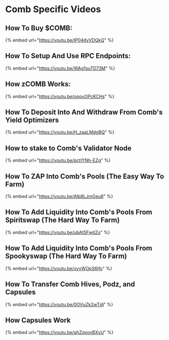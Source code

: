 # Comb Specific Videos

## **How To Buy $COMB:**

{% embed url="https://youtu.be/IP04dyVDQkQ" %}

## How To Setup And Use RPC Endpoints:

{% embed url="https://youtu.be/WAg1suTD73M" %}

## How zCOMB Works:

{% embed url="https://youtu.be/oqovOPcKCHs" %}

## How To Deposit Into And Withdraw From Comb's Yield Optimizers

{% embed url="https://youtu.be/H_zaaLMdgBQ" %}

## How to stake to Comb's Validator Node

{% embed url="https://youtu.be/pctIYNh-EZg" %}

## How To ZAP Into Comb's Pools (The Easy Way To Farm)

{% embed url="https://youtu.be/Alb8LJmGeu8" %}

## How To Add Liquidity Into Comb's Pools From Spiritswap (The Hard Way To Farm)

{% embed url="https://youtu.be/ubAtSFwjtZo" %}

## How To Add Liquidity Into Comb's Pools From Spookyswap (The Hard Way To Farm)

{% embed url="https://youtu.be/vyvWOpS6jfo" %}

## How To Transfer Comb Hives, Podz, and Capsules

{% embed url="https://youtu.be/0OVuZk2wTjA" %}

## How Capsules Work

{% embed url="https://youtu.be/qhZqvovBXvU" %}
